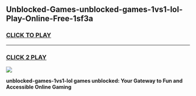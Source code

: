 
## Unblocked-Games-unblocked-games-1vs1-lol-Play-Online-Free-1sf3a
<h3>
<a href="https://premium76.site?title=unblocked-games-1vs1-lol&ref=26A">CLICK TO PLAY</a></h3>
<hr>

<h3>
<a href="https://premium76.site?title=unblocked-games-1vs1-lol&ref=26A">CLICK 2 PLAY</a>
  
</h3>

<a href="https://premium76.site?title=unblocked-games-1vs1-lol&ref=26A"><img src="https://clearcache.store/games.png"></a>


**unblocked-games-1vs1-lol games unblocked: Your Gateway to Fun and Accessible Online Gaming**
